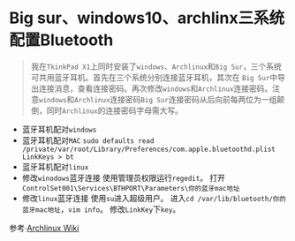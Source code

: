 # Big sur、windows10、archlinx三系统配置Bluetooth

> 我在`TkinkPad X1`上同时安装了`windows`、`Archlinux`和`Big Sur`，三个系统可共用蓝牙耳机。首先在三个系统分别连接蓝牙耳机，其次在 `Big Sur`中导出连接消息，查看连接密码。再次修改`windows`和`Archlinux`连接密码。注意`windows`和`Archlinux`连接密码`Big Sur`连接密码从后向前每两位为一组颠倒，同时`Archlinux`的连接密码字母需大写。
- 蓝牙耳机配对`windows`
- 蓝牙耳机配对`MAC`
`sudo defaults read /private/var/root/Library/Preferences/com.apple.bluetoothd.plist LinkKeys > bt`
- 蓝牙耳机配对`linux`
- 修改`winodows`蓝牙连接
使用管理员权限运行`regedit`。
打开`ControlSet001\Services\BTHPORT\Parameters\你的蓝牙mac地址`
- 修改`linux`蓝牙连接
使用`su`进入超级用户。
进入`cd /var/lib/bluetooth/你的蓝牙mac地址`，`vim info`。
修改`LinkKey`下`key`。 

参考·[Archlinux Wiki](https://wiki.archlinux.org/index.php/Bluetooth)
